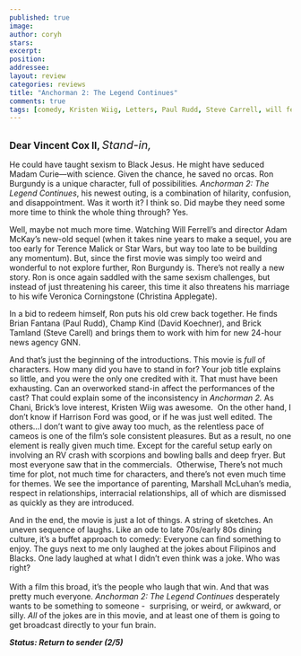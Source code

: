 ```yaml
---
published: true
image:
author: coryh 
stars: 
excerpt: 
position: 
addressee: 
layout: review
categories: reviews
title: "Anchorman 2: The Legend Continues"
comments: true
tags: [comedy, Kristen Wiig, Letters, Paul Rudd, Steve Carrell, will ferrell]
---
```

<div><p><span style="font-size:120%;"><span class="full-image-block ssNonEditable"><span><a href="/letters/2013/12/20/anchorman-2-the-legend-continues.html"><img src="http://static.squarespace.com/static/5005f6bcc4aa41161b33e89e/5329cf1fe4b07c068ebf74de/5329cf1fe4b07c068ebf7923/1387555553036/Anchorman-2.jpg" alt="" /></a></span></span><strong></strong></span></p>
<p><span style="font-size:120%;"><strong>Dear Vincent Cox II, </strong><span style="font-size:120%;"><em>Stand-in,</em></span></span></p>
<p>He could have taught sexism to Black Jesus. He might have seduced Madam Curie&mdash;with science. Given the chance, he saved no orcas. Ron Burgundy is a unique character, full of possibilities<em>. Anchorman 2: The Legend Continues</em>, his newest outing, is a combination of hilarity, confusion, and disappointment. Was it worth it? I think so. Did maybe they need some more time to think the whole thing through? Yes.</p>
<p>Well, maybe not much more time. Watching Will Ferrell&rsquo;s and director Adam McKay&rsquo;s new-old sequel (when it takes nine years to make a sequel, you are too early for Terence Malick or Star Wars, but way too late to be building any momentum). But, since the first movie was simply too weird and wonderful to not explore further, Ron Burgundy is. There&rsquo;s not really a new story. Ron is once again saddled with the same sexism challenges, but instead of just threatening his career, this time it also threatens his marriage to his wife Veronica Corningstone (Christina Applegate). &nbsp; &nbsp;</p>
<p>In a bid to redeem himself, Ron puts his old crew back together. He finds Brian Fantana (Paul Rudd), Champ Kind (David Koechner), and Brick Tamland (Steve Carell) and brings them to work with him for new 24-hour news agency GNN.&nbsp;</p>
<p>And that&rsquo;s just the beginning of the introductions. This movie is <em>full</em> of characters. How many did you have to stand in for? Your job title explains so little, and you were the only one credited with it. That must have been exhausting. Can an overworked stand-in affect the performances of the cast? That could explain some of the inconsistency in <em>Anchorman 2. </em>As Chani, Brick&rsquo;s love interest, Kristen Wiig was awesome.&nbsp; On the other hand, I don&rsquo;t know if Harrison Ford was good, or if he was just well edited. The others&hellip;I don&rsquo;t want to give away too much, as the relentless pace of cameos is one of the film&rsquo;s sole consistent pleasures. But as a result, no one element is really given much time. Except for the careful setup early on involving an RV crash with scorpions and bowling balls and deep fryer. But most everyone saw that in the commercials.&nbsp; Otherwise, There&rsquo;s not much time for plot, not much time for characters, and there&rsquo;s not even much time for themes. We see the importance of parenting, Marshall McLuhan&rsquo;s media, respect in relationships, interracial relationships, all of which are dismissed as quickly as they are introduced. &nbsp;</p>
<p>And in the end, the movie is just a lot of things. A string of sketches. An uneven sequence of laughs. Like an ode to late 70s/early 80s dining culture, it&rsquo;s a buffet approach to comedy: Everyone can find something to enjoy. The guys next to me only laughed at the jokes about Filipinos and Blacks. One lady laughed at what I didn&rsquo;t even think was a joke. Who was right?<br /> <br /> With a film this broad, it&rsquo;s the people who laugh that win. And that was pretty much everyone. <em>Anchorman 2: The Legend Continues</em> desperately wants to be something to someone -&nbsp; surprising, or weird, or awkward, or silly. <em>All</em> of the jokes are in this movie, and at least one of them is going to get broadcast directly to your fun brain.</p>
<p><strong><em>Status: Return to sender (2/5)</em></strong></p></div>
